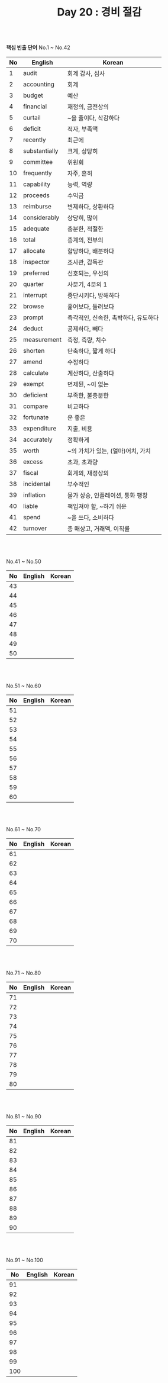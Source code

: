 <div align='center'>
    <h1>Day 20 : 경비 절감 </h1>
</div>

<br>
<br>

<b>핵심 빈출 단어</b> No.1 ~ No.42

|No|English|Korean|
|---|---|---|
|1|audit|회계 감사, 심사|
|2|accounting|회계|
|3|budget|예산|
|4|financial|재정의, 금전상의|
|5|curtail|~을 줄이다, 삭감하다|
|6|deficit|적자, 부족액|
|7|recently|최근에|
|8|substantially|크게, 상당히|
|9|committee|위원회|
|10|frequently|자주, 흔히|
|11|capability|능력, 역량|
|12|proceeds|수익금|
|13|reimburse|변제하다, 상환하다|
|14|considerably|상당히, 많이|
|15|adequate|충분한, 적절한|
|16|total|총계의, 전부의|
|17|allocate|할당하다, 배분하다|
|18|inspector|조사관, 감독관|
|19|preferred|선호되는, 우선의|
|20|quarter|사분기, 4분의 1|
|21|interrupt|중단시키다, 방해하다|
|22|browse|훑어보다, 둘러보다|
|23|prompt|즉각적인, 신속한, 촉박하다, 유도하다|
|24|deduct|공제하다, 빼다|
|25|measurement|측정, 측량, 치수|
|26|shorten|단축하다, 짧게 하다|
|27|amend|수정하다|
|28|calculate|계산하다, 산출하다|
|29|exempt|면제된, ~이 없는|
|30|deficient|부족한, 불충분한|
|31|compare|비교하다|
|32|fortunate|운 좋은|
|33|expenditure|지출, 비용|
|34|accurately|정확하게|
|35|worth|~의 가치가 있는, (얼마)어치, 가치|
|36|excess|초과, 초과량|
|37|fiscal|회계의, 재정상의|
|38|incidental|부수적인|
|39|inflation|물가 상승, 인플레이션, 통화 팽창|
|40|liable|책임져야 할, ~하기 쉬운|
|41|spend|~을 쓰다, 소비하다|
|42|turnover|총 매상고, 거래액, 이직률|

<br>
<br>

No.41 ~ No.50

|No|English|Korean|
|---|---|---|
|43||
|44||
|45||
|46||
|47||
|48||
|49||
|50||

<br>
<br>

No.51 ~ No.60

|No|English|Korean|
|---|---|---|
|51||
|52||
|53||
|54||
|55||
|56||
|57||
|58||
|59||
|60||

<br>
<br>

No.61 ~ No.70

|No|English|Korean|
|---|---|---|
|61||
|62||
|63||
|64||
|65||
|66||
|67||
|68||
|69||
|70||

<br>
<br>

No.71 ~ No.80

|No|English|Korean|
|---|---|---|
|71||
|72||
|73||
|74||
|75||
|76||
|77||
|78||
|79||
|80||

<br>
<br>

No.81 ~ No.90

|No|English|Korean|
|---|---|---|
|81||
|82||
|83||
|84||
|85||
|86||
|87||
|88||
|89||
|90||

<br>
<br>

No.91 ~ No.100

|No|English|Korean|
|---|---|---|
|91||
|92||
|93||
|94||
|95||
|96||
|97||
|98||
|99||
|100||

<br>
<br>

